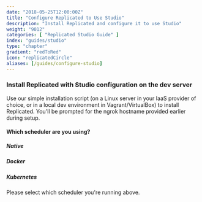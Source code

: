 ```yaml
---
date: "2018-05-25T12:00:00Z"
title: "Configure Replicated to Use Studio"
description: "Install Replicated and configure it to use Studio"
weight: "9012"
categories: [ "Replicated Studio Guide" ]
index: "guides/studio"
type: "chapter"
gradient: "redToRed"
icon: "replicatedCircle"
aliases: [/guides/configure-studio]
---
```


### Install Replicated with Studio configuration on the dev server

Use our simple installation script (on a Linux server in your IaaS provider of choice, or in a local dev environment in Vagrant/VirtualBox) to install Replicated. You'll be prompted for the ngrok hostname provided earlier during setup.

<h4 class="u-fontWeight--medium u-fontSize--large u-color--tuna u-marginBottom--more u-marginTop--more">Which scheduler are you using?</h4>
<div>
    <div class="flex">
        <h5 id="native-link" class="studioIntro--link">Native</h5>
        <h5 id="swarm-link" class="studioIntro--link">Docker</h5>
        <h5 id="kubernetes-link" class="studioIntro--link">Kubernetes</h5>
    </div>
</div>

<div class="studioIntro--installScript empty u-marginTop--more" style="display: block;">
    <p>Please select which scheduler you're running above.</p>
</div>

<div class="studioIntro--installScript native u-marginTop--more" style="display: none;">
    <pre class="language-bash">curl -sSL https://get.replicated.com/studio/native | sudo bash</pre>
</div>

<div class="studioIntro--installScript swarm u-marginTop--more" style="display: none;">
    <pre class="language-bash">curl -sSL https://get.replicated.com/studio/swarm  | sudo bash</pre>
</div>

<div class="studioIntro--installScript kubernetes u-marginTop--more" style="display: none;">
    <pre class="language-bash">curl -sSL https://get.replicated.com/studio/k8s | sudo bash</pre>
</div>

